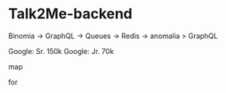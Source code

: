 # Talk2Me-backend

Binomia -> GraphQL -> Queues -> Redis -> anomalia > GraphQL

Google: Sr. 150k
Google: Jr. 70k

map

<!-- soft skills, math, codigo -->

for
